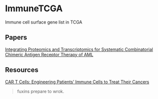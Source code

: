 # ImmuneTCGA
Immune cell surface gene list in TCGA

## Papers
[Integrating Proteomics and Transcriptomics for Systematic Combinatorial Chimeric Antigen Receptor Therapy of AML](https://www.sciencedirect.com/science/article/pii/S1535610817304087)

## Resources
[CAR T Cells: Engineering Patients’ Immune Cells to Treat Their Cancers](https://www.cancer.gov/about-cancer/treatment/research/car-t-cells)

> fuxins prepare to wrok.

